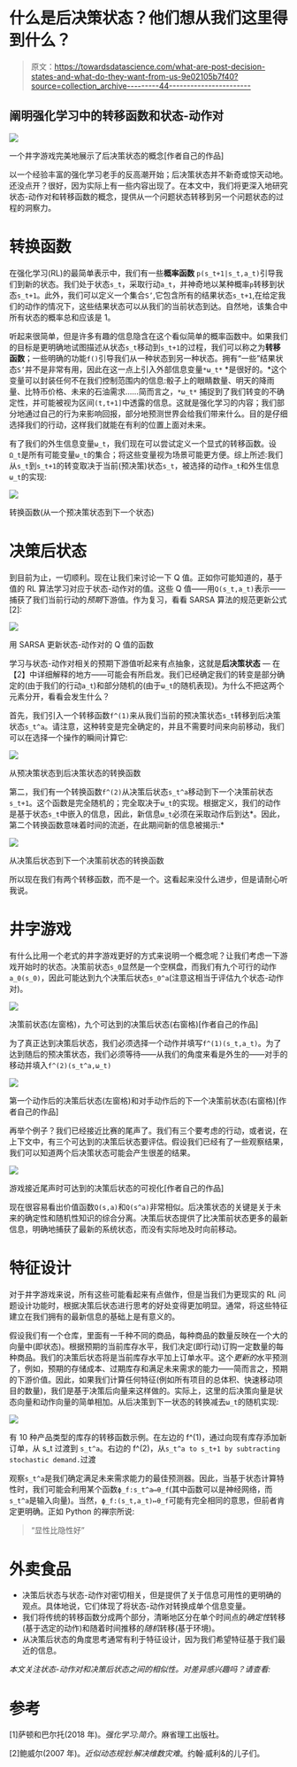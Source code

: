 # 什么是后决策状态？他们想从我们这里得到什么？

> 原文：<https://towardsdatascience.com/what-are-post-decision-states-and-what-do-they-want-from-us-9e02105b7f40?source=collection_archive---------44----------------------->

## 阐明强化学习中的转移函数和状态-动作对

![](img/4a86673419ebf2fa4c6aac1b28fd24d1.png)

一个井字游戏完美地展示了后决策状态的概念[作者自己的作品]

以一个经验丰富的强化学习老手的反高潮开始；后决策状态并不新奇或惊天动地。还没点开？很好，因为实际上有一些内容出现了。在本文中，我们将更深入地研究状态-动作对和转移函数的概念，提供从一个问题状态转移到另一个问题状态的过程的洞察力。

# 转换函数

在强化学习(RL)的最简单表示中，我们有一些**概率函数** `p(s_t+1|s_t,a_t)`引导我们到新的状态。我们处于状态`s_t`，采取行动`a_t`，并神奇地以某种概率`p`转移到状态`s_t+1`。此外，我们可以定义一个集合`S’`,它包含所有的结果状态`s_t+1`,在给定我们的动作的情况下，这些结果状态可以从我们的当前状态到达。自然地，该集合中所有状态的概率总和应该是 1。

听起来很简单，但是许多有趣的信息隐含在这个看似简单的概率函数中。如果我们的目标是更明确地试图描述从状态`s_t`移动到`s_t+1`的过程，我们可以称之为**转移函数**；一些明确的功能`f()`引导我们从一种状态到另一种状态。拥有“一些”结果状态`S’`并不是非常有用，因此在这一点上引入外部信息变量`*ω_t*` *是很好的。*这个变量可以封装任何不在我们控制范围内的信息:骰子上的眼睛数量、明天的降雨量、比特币价格、未来的石油需求……简而言之，`*ω_t*` 捕捉到了我们转变的不确定性，并可能被视为区间`(t,t+1]`中透露的信息。这就是强化学习的内容；我们部分地通过自己的行为来影响回报，部分地预测世界会给我们带来什么。目的是仔细选择我们的行动，这样我们就能在有利的位置上面对未来。

有了我们的外生信息变量`ω_t`，我们现在可以尝试定义一个显式的转移函数。设`Ω_t`是所有可能变量`ω_t`的集合；将这些变量视为场景可能更方便。综上所述:我们从`s_t`到`s_t+1`的转变取决于当前(预决策)状态`s_t`，被选择的动作`a_t`和外生信息`ω_t`的实现:

![](img/b424650f0a3db479adfa916d52a360c6.png)

转换函数(从一个预决策状态到下一个状态)

# 决策后状态

到目前为止，一切顺利。现在让我们来讨论一下 Q 值。正如你可能知道的，基于值的 RL 算法学习对应于状态-动作对的值。这些 Q 值——用`Q(s_t,a_t)`表示——捕获了我们当前行动的*预期*下游值。作为复习，看看 SARSA 算法的规范更新公式[2]:

![](img/a6145a5220dab0e567580f2b6f80f140.png)

用 SARSA 更新状态-动作对的 Q 值的函数

学习与状态-动作对相关的预期下游值听起来有点抽象，这就是**后决策状态** — 在【2】中详细解释的地方——可能会有所启发。我们已经确定我们的转变是部分确定的(由于我们的行动`a_t`)和部分随机的(由于`ω_t`的随机表现)。为什么不把这两个元素分开，看看会发生什么？

首先，我们引入一个转移函数`f^(1)`来从我们当前的预决策状态`s_t`转移到后决策状态`s_t^a`。请注意，这种转变是完全确定的，并且不需要时间来向前移动，我们可以在选择一个操作的瞬间计算它:

![](img/c0e542a858a652824f9dfdad0eaed6cc.png)

从预决策状态到后决策状态的转换函数

第二，我们有一个转换函数`f^(2)`从决策后状态`s_t^a`移动到下一个决策前状态`s_t+1`。这个函数是完全随机的；完全取决于`ω_t`的实现。根据定义，我们的动作是基于状态`s_t`中嵌入的信息，因此，新信息`ω_t`必须在采取动作后到达*。因此，第二个转换函数意味着时间的流逝，在此期间新的信息被揭示:*

![](img/eaa78d1f724dc03806207ec0386c4ab1.png)

从决策后状态到下一个决策前状态的转换函数

所以现在我们有两个转移函数，而不是一个。这看起来没什么进步，但是请耐心听我说。

# 井字游戏

有什么比用一个老式的井字游戏更好的方式来说明一个概念呢？让我们考虑一下游戏开始时的状态。决策前状态`s_0`显然是一个空棋盘，而我们有九个可行的动作`a_0(s_0)`，因此可能达到九个决策后状态`s_0^a`(注意这相当于评估九个状态-动作对)。

![](img/a4269ced62f1d0a45314dff094057bf6.png)

决策前状态(左窗格)，九个可达到的决策后状态(右窗格)[作者自己的作品]

为了真正达到决策后状态，我们必须选择一个动作并填写`f^(1)(s_t,a_t)`。为了达到随后的预决策状态，我们必须等待——从我们的角度来看是外生的——对手的移动并填入`f^(2)(s_t^a,ω_t)`

![](img/4a86673419ebf2fa4c6aac1b28fd24d1.png)

第一个动作后的决策后状态(左窗格)和对手动作后的下一个决策前状态(右窗格)[作者自己的作品]

再举个例子？我们已经接近比赛的尾声了。我们有三个要考虑的行动，或者说，在上下文中，有三个可达到的决策后状态要评估。假设我们已经有了一些观察结果，我们可以知道两个后决策状态可能会产生很差的结果。

![](img/d0eaf6e6b0a750e0824296d232009fcb.png)

游戏接近尾声时可达到的决策后状态的可视化[作者自己的作品]

现在很容易看出价值函数`Q(s,a)`和`Q(s^a)`非常相似。后决策状态的关键是关于未来的确定性和随机性知识的综合分离。决策后状态提供了比决策前状态更多的最新信息，明确地捕获了最新的系统状态，而没有实际地及时向前移动。

# 特征设计

对于井字游戏来说，所有这些可能看起来有点做作，但是当我们为更现实的 RL 问题设计功能时，根据决策后状态进行思考的好处变得更加明显。通常，将这些特征建立在我们拥有的最新信息的基础上是有意义的。

假设我们有一个仓库，里面有一千种不同的商品，每种商品的数量反映在一个大的向量中(即状态)。根据预期的当前库存水平，我们决定(即行动)订购一定数量的每种商品。我们的决策后状态将是当前库存水平加上订单水平。这个*更新的*水平预测了，例如，预期的存储成本、过期库存和满足未来需求的能力——简而言之，预期的下游价值。因此，如果我们计算任何特征(例如所有项目的总体积、快速移动项目的数量)，我们是基于决策后向量来这样做的。实际上，这里的后决策向量是状态向量和动作向量的简单相加。从后决策到下一状态的转换减去`ω_t`的随机实现:

![](img/4df89ae0c31edf19979ae8aa121f93de.png)

有 10 种产品类型的库存的转移函数示例。在左边的 f^(1)，通过向现有库存添加新订单，从 s_t 过渡到 `s_t^a`。右边的 f^(2)，从`s_t^a to s_t+1 by subtracting stochastic demand.`过渡

观察`s_t^a`是我们确定满足未来需求能力的最佳预测器。因此，当基于状态计算特性时，我们可能会利用某个函数`ϕ_f:s_t^a↦θ_f`(其中函数可以是神经网络，而`s_t^a`是输入向量)。当然，`ϕ_f:(s_t,a_t)↦θ_f`可能有完全相同的意思，但前者肯定更明确。正如 Python 的禅宗所说:

> “显性比隐性好”

# 外卖食品

*   决策后状态与状态-动作对密切相关，但是提供了关于信息可用性的更明确的观点。具体地说，它们体现了将状态-动作对转换成单个信息变量。
*   我们将传统的转移函数分成两个部分，清晰地区分在单个时间点的*确定性*转移(基于选定的动作)和随着时间推移的*随机*转移(基于环境)。
*   从决策后状态的角度思考通常有利于特征设计，因为我们希望特征基于我们最近的信息。

*本文关注状态-动作对和决策后状态之间的相似性。对差异感兴趣吗？请查看:*

</about-post-decision-states-again-5725e5c15d90>  

# 参考

[1]萨顿和巴尔托(2018 年)。*强化学习:简介*。麻省理工出版社。

[2]鲍威尔(2007 年)。*近似动态规划:解决维数灾难*。约翰·威利&的儿子们。